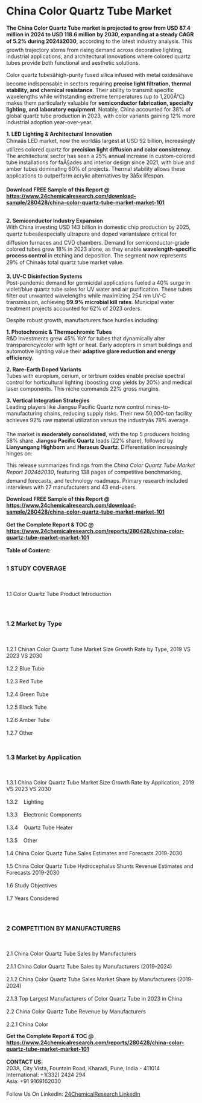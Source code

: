 <h1>China Color Quartz Tube Market</h1><p><strong>The China Color Quartz Tube market is projected to grow from USD 87.4 million in 2024 to USD 118.6 million by 2030, expanding at a steady CAGR of 5.2% during 2024â2030</strong>, according to the latest industry analysis. This growth trajectory stems from rising demand across decorative lighting, industrial applications, and architectural innovations where colored quartz tubes provide both functional and aesthetic solutions.</p><p>Color quartz tubesâhigh-purity fused silica infused with metal oxidesâhave become indispensable in sectors requiring <strong>precise light filtration, thermal stability, and chemical resistance</strong>. Their ability to transmit specific wavelengths while withstanding extreme temperatures (up to 1,200Â°C) makes them particularly valuable for <strong>semiconductor fabrication, specialty lighting, and laboratory equipment</strong>. Notably, China accounted for 38% of global quartz tube production in 2023, with color variants gaining 12% more industrial adoption year-over-year.</p><p><strong>1. LED Lighting &amp; Architectural Innovation</strong><br>
Chinaâs LED market, now the worldâs largest at USD 92 billion, increasingly utilizes colored quartz for <strong>precision light diffusion and color consistency</strong>. The architectural sector has seen a 25% annual increase in custom-colored tube installations for faÃ§ades and interior design since 2021, with blue and amber tubes dominating 60% of projects. Thermal stability allows these applications to outperform acrylic alternatives by 3â5x lifespan.</p><div><b>Download FREE Sample of this Report @ 
            <a href="https://www.24chemicalresearch.com/download-sample/280428/china-color-quartz-tube-market-market-101">
            https://www.24chemicalresearch.com/download-sample/280428/china-color-quartz-tube-market-market-101</a></b></div><br><p><strong>2. Semiconductor Industry Expansion</strong><br>
With China investing USD 143 billion in domestic chip production by 2025, quartz tubesâespecially ultrapure and doped variantsâare critical for diffusion furnaces and CVD chambers. Demand for semiconductor-grade colored tubes grew 18% in 2023 alone, as they enable <strong>wavelength-specific process control</strong> in etching and deposition. The segment now represents 29% of Chinaâs total quartz tube market value.</p><p><strong>3. UV-C Disinfection Systems</strong><br>
Post-pandemic demand for germicidal applications fueled a 40% surge in violet/blue quartz tube sales for UV water and air purification. These tubes filter out unwanted wavelengths while maximizing 254 nm UV-C transmission, achieving <strong>99.9% microbial kill rates</strong>. Municipal water treatment projects accounted for 62% of 2023 orders.</p><p>Despite robust growth, manufacturers face hurdles including:</p><p><strong>1. Photochromic &amp; Thermochromic Tubes</strong><br>
R&amp;D investments grew 45% YoY for tubes that dynamically alter transparency/color with light or heat. Early adopters in smart buildings and automotive lighting value their <strong>adaptive glare reduction and energy efficiency</strong>.</p><p><strong>2. Rare-Earth Doped Variants</strong><br>
Tubes with europium, cerium, or terbium oxides enable precise spectral control for horticultural lighting (boosting crop yields by 20%) and medical laser components. This niche commands 22% gross margins.</p><p><strong>3. Vertical Integration Strategies</strong><br>
Leading players like Jiangsu Pacific Quartz now control mines-to-manufacturing chains, reducing supply risks. Their new 50,000-ton facility achieves 92% raw material utilization versus the industryâs 78% average.</p><p>The market is <strong>moderately consolidated</strong>, with the top 5 producers holding 58% share. <strong>Jiangsu Pacific Quartz</strong> leads (22% share), followed by <strong>Lianyungang Highborn</strong> and <strong>Heraeus Quartz</strong>. Differentiation increasingly hinges on:</p><p>This release summarizes findings from the <em>China Color Quartz Tube Market Report 2024â2030</em>, featuring 138 pages of competitive benchmarking, demand forecasts, and technology roadmaps. Primary research included interviews with 27 manufacturers and 43 end-users.</p><div><b>Download FREE Sample of this Report @ 
            <a href="https://www.24chemicalresearch.com/download-sample/280428/china-color-quartz-tube-market-market-101">
            https://www.24chemicalresearch.com/download-sample/280428/china-color-quartz-tube-market-market-101</a></b></div><br><div><b>Get the Complete Report & TOC @ 
            <a href="https://www.24chemicalresearch.com/reports/280428/china-color-quartz-tube-market-market-101">
            https://www.24chemicalresearch.com/reports/280428/china-color-quartz-tube-market-market-101</a></b></div><br>
            <b>Table of Content:</b><p><h2><span style="font-size:16px"><strong>1 STUDY COVERAGE</strong></span></h2><br />
<p>1.1 Color Quartz Tube Product Introduction</p><br />
<h2><span style="font-size:16px"><strong>1.2 Market by Type</strong></span></h2><br />
<p>1.2.1 Chinan Color Quartz Tube Market Size Growth Rate by Type, 2019 VS 2023 VS 2030<br /><br />
1.2.2 Blue Tube&nbsp;&nbsp; &nbsp;<br /><br />
1.2.3 Red Tube<br /><br />
1.2.4 Green Tube<br /><br />
1.2.5 Black Tube<br /><br />
1.2.6 Amber Tube<br /><br />
1.2.7 Other<br /><br />
<h2><span style="font-size:16px"><strong>1.3 Market by Application</strong></span></h2><br />
<p>1.3.1 China Color Quartz Tube Market Size Growth Rate by Application, 2019 VS 2023 VS 2030<br /><br />
1.3.2&nbsp;&nbsp; &nbsp;Lighting<br /><br />
1.3.3&nbsp;&nbsp; &nbsp;Electronic Components<br /><br />
1.3.4&nbsp;&nbsp; &nbsp;Quartz Tube Heater<br /><br />
1.3.5&nbsp;&nbsp; &nbsp;Other<br /><br />
1.4 China Color Quartz Tube Sales Estimates and Forecasts 2019-2030<br /><br />
1.5 China Color Quartz Tube Hydrocephalus Shunts Revenue Estimates and Forecasts 2019-2030<br /><br />
1.6 Study Objectives<br /><br />
1.7 Years Considered</p><br />
<h2><span style="font-size:16px"><strong>2 COMPETITION BY MANUFACTURERS</strong></span></h2><br />
<p>2.1 China Color Quartz Tube Sales by Manufacturers<br /><br />
2.1.1 China Color Quartz Tube Sales by Manufacturers (2019-2024)<br /><br />
2.1.2 China Color Quartz Tube Sales Market Share by Manufacturers (2019-2024)<br /><br />
2.1.3 Top Largest Manufacturers of Color Quartz Tube in 2023 in China<br /><br />
2.2 China Color Quartz Tube Revenue by Manufacturers<br /><br />
2.2.1 China Color</p><div><b>Get the Complete Report & TOC @ 
            <a href="https://www.24chemicalresearch.com/reports/280428/china-color-quartz-tube-market-market-101">
            https://www.24chemicalresearch.com/reports/280428/china-color-quartz-tube-market-market-101</a></b></div><br><b>CONTACT US:</b><br>
            203A, City Vista, Fountain Road, Kharadi, Pune, India - 411014<br>
            International: +1(332) 2424 294<br>
            Asia: +91 9169162030 <br><br>
            Follow Us On LinkedIn: <a href="https://www.linkedin.com/company/24chemicalresearch/">24ChemicalResearch LinkedIn</a>